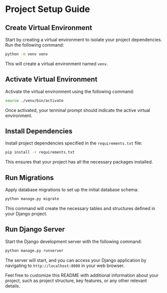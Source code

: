 # Project Setup Guide

## Create Virtual Environment

Start by creating a virtual environment to isolate your project dependencies. Run the following command:

```bash
python -m venv venv
```

This will create a virtual environment named `venv`.

## Activate Virtual Environment

Activate the virtual environment using the following command:

```bash
source ./venv/bin/activate
```

Once activated, your terminal prompt should indicate the active virtual environment.

## Install Dependencies

Install project dependencies specified in the `requirements.txt` file:

```bash
pip install -r requirements.txt
```

This ensures that your project has all the necessary packages installed.

## Run Migrations

Apply database migrations to set up the initial database schema:

```bash
python manage.py migrate
```

This command will create the necessary tables and structures defined in your Django project.

## Run Django Server

Start the Django development server with the following command:

```bash
python manage.py runserver
```

The server will start, and you can access your Django application by navigating to `http://localhost:8000` in your web browser.

Feel free to customize this README with additional information about your project, such as project structure, key features, or any other relevant details.
